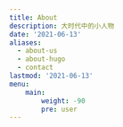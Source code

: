 ```yaml
---
title: About
description: 大时代中的小人物
date: '2021-06-13'
aliases:
  - about-us
  - about-hugo
  - contact
lastmod: '2021-06-13'
menu:
    main: 
        weight: -90
        pre: user
---
```



